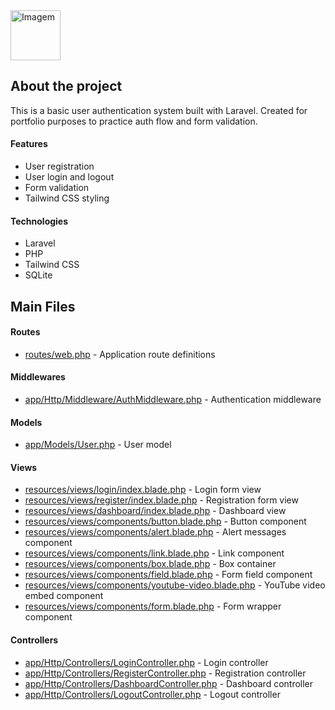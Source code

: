 <img src="https://github.com/user-attachments/assets/9bb08b29-b35b-4094-b49d-6642bd7ce705" alt="Imagem" height="80">

## About the project

This is a basic user authentication system built with Laravel. Created for portfolio purposes to practice auth flow and form validation.

#### Features

- User registration  
- User login and logout  
- Form validation  
- Tailwind CSS styling  

#### Technologies

- Laravel  
- PHP  
- Tailwind CSS  
- SQLite  

## Main Files

#### Routes

- [routes/web.php](routes/web.php) - Application route definitions

#### Middlewares

- [app/Http/Middleware/AuthMiddleware.php](app/Http/Middleware/AuthMiddleware.php) - Authentication middleware  

#### Models

- [app/Models/User.php](app/Models/User) - User model

#### Views

- [resources/views/login/index.blade.php](resources/views/login/index.blade.php) - Login form view  
- [resources/views/register/index.blade.php](resources/views/register/index.blade.php) - Registration form view  
- [resources/views/dashboard/index.blade.php](resources/views/dashboard/index.blade.php) - Dashboard view
- [resources/views/components/button.blade.php](resources/views/components/button.blade.php) - Button component 
- [resources/views/components/alert.blade.php](resources/views/components/alert.blade.php) - Alert messages component
- [resources/views/components/link.blade.php](resources/views/components/link.blade.php) - Link component  
- [resources/views/components/box.blade.php](resources/views/components/box.blade.php) - Box container  
- [resources/views/components/field.blade.php](resources/views/components/field.blade.php) - Form field component
- [resources/views/components/youtube-video.blade.php](resources/views/components/youtube-video.blade.php) - YouTube video embed component
- [resources/views/components/form.blade.php](resources/views/components/form.blade.php) - Form wrapper component 

#### Controllers

- [app/Http/Controllers/LoginController.php](app/Http/Controllers/LoginController.php) - Login controller  
- [app/Http/Controllers/RegisterController.php](app/Http/Controllers/RegisterController.php) - Registration controller  
- [app/Http/Controllers/DashboardController.php](app/Http/Controllers/DashboardController.php) - Dashboard controller  
- [app/Http/Controllers/LogoutController.php](app/Http/Controllers/LogoutController.php) - Logout controller 